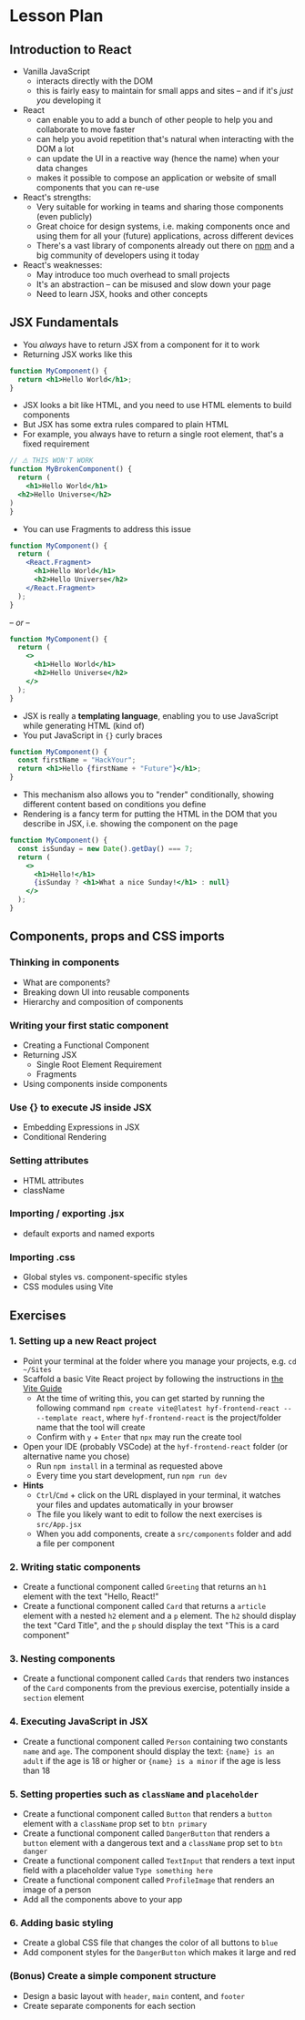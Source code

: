 # Lesson Plan

## Introduction to React

- Vanilla JavaScript
  - interacts directly with the DOM
  - this is fairly easy to maintain for small apps and sites – and if it's _just you_ developing it
- React
  - can enable you to add a bunch of other people to help you and collaborate to move faster
  - can help you avoid repetition that's natural when interacting with the DOM a lot
  - can update the UI in a reactive way (hence the name) when your data changes
  - makes it possible to compose an application or website of small components that you can re-use
- React's strengths:
  - Very suitable for working in teams and sharing those components (even publicly)
  - Great choice for design systems, i.e. making components once and using them for all your (future) applications,
    across different devices
  - There's a vast library of components already out there on [npm](https://npmjs.com) and a big community of developers
    using
    it today
- React's weaknesses:
  - May introduce too much overhead to small projects
  - It's an abstraction – can be misused and slow down your page
  - Need to learn JSX, hooks and other concepts

## JSX Fundamentals

- You _always_ have to return JSX from a component for it to work
- Returning JSX works like this

```jsx
function MyComponent() {
  return <h1>Hello World</h1>;
}
```

- JSX looks a bit like HTML, and you need to use HTML elements to build components
- But JSX has some extra rules compared to plain HTML
- For example, you always have to return a single root element, that's a fixed requirement

```jsx
// ⚠️ THIS WON'T WORK
function MyBrokenComponent() {
  return (
    <h1>Hello World</h1>
  <h2>Hello Universe</h2>
)
}
```

- You can use Fragments to address this issue

```jsx
function MyComponent() {
  return (
    <React.Fragment>
      <h1>Hello World</h1>
      <h2>Hello Universe</h2>
    </React.Fragment>
  );
}
```

– _or_ –

```jsx
function MyComponent() {
  return (
    <>
      <h1>Hello World</h1>
      <h2>Hello Universe</h2>
    </>
  );
}
```

- JSX is really a **templating language**, enabling you to use JavaScript while generating HTML (kind of)
- You put JavaScript in `{}` curly braces

```jsx
function MyComponent() {
  const firstName = "HackYour";
  return <h1>Hello {firstName + "Future"}</h1>;
}
```

- This mechanism also allows you to "render" conditionally, showing different content based on conditions you define
- Rendering is a fancy term for putting the HTML in the DOM that you describe in JSX, i.e. showing the component on the
  page

```jsx
function MyComponent() {
  const isSunday = new Date().getDay() === 7;
  return (
    <>
      <h1>Hello!</h1>
      {isSunday ? <h1>What a nice Sunday!</h1> : null}
    </>
  );
}
```

## Components, props and CSS imports

### Thinking in components

- What are components?
- Breaking down UI into reusable components
- Hierarchy and composition of components

### Writing your first static component

- Creating a Functional Component
- Returning JSX
  - Single Root Element Requirement
  - Fragments
- Using components inside components

### Use {} to execute JS inside JSX

- Embedding Expressions in JSX
- Conditional Rendering

### Setting attributes

- HTML attributes
- className

### Importing / exporting .jsx

- default exports and named exports

### Importing .css

- Global styles vs. component-specific styles
- CSS modules using Vite

## Exercises

### 1. Setting up a new React project

- Point your terminal at the folder where you manage your projects, e.g. `cd ~/Sites`
- Scaffold a basic Vite React project by following the instructions
  in [the Vite Guide](https://vite.dev/guide/#scaffolding-your-first-vite-project)
  - At the time of writing this, you can get started by running the following command
    `npm create vite@latest hyf-frontend-react -- --template react`, where `hyf-frontend-react` is the project/folder
    name that the tool will create
  - Confirm with `y` + `Enter` that `npx` may run the create tool
- Open your IDE (probably VSCode) at the `hyf-frontend-react` folder (or alternative name you chose)
  - Run `npm install` in a terminal as requested above
  - Every time you start development, run `npm run dev`
- **Hints**
  - `Ctrl`/`Cmd` + click on the URL displayed in your terminal, it watches your files and updates automatically in your
    browser
  - The file you likely want to edit to follow the next exercises is `src/App.jsx`
  - When you add components, create a `src/components` folder and add a file per component

### 2. Writing static components

- Create a functional component called `Greeting` that returns an `h1` element with the text "Hello, React!"
- Create a functional component called `Card` that returns a `article` element with a nested `h2` element and a `p`
  element. The `h2` should display the text "Card Title", and the `p` should display the text "This is a card component"

### 3. Nesting components

- Create a functional component called `Cards` that renders two instances of the `Card` components from the previous
  exercise, potentially inside a `section` element

### 4. Executing JavaScript in JSX

- Create a functional component called `Person` containing two constants `name` and `age`. The component should display
  the text: `{name} is an adult` if the age is 18 or higher or `{name} is a minor` if the age is less than 18

### 5. Setting properties such as `className` and `placeholder`

- Create a functional component called `Button` that renders a `button` element with a `className` prop set to
  `btn primary`
- Create a functional component called `DangerButton` that renders a `button` element with a dangerous text and a
  `className` prop set to `btn danger`
- Create a functional component called `TextInput` that renders a text input field with a placeholder value
  `Type something here`
- Create a functional component called `ProfileImage` that renders an image of a person
- Add all the components above to your app

### 6. Adding basic styling

- Create a global CSS file that changes the color of all buttons to `blue`
- Add component styles for the `DangerButton` which makes it large and red

### (Bonus) Create a simple component structure

- Design a basic layout with `header`, `main` content, and `footer`
- Create separate components for each section
